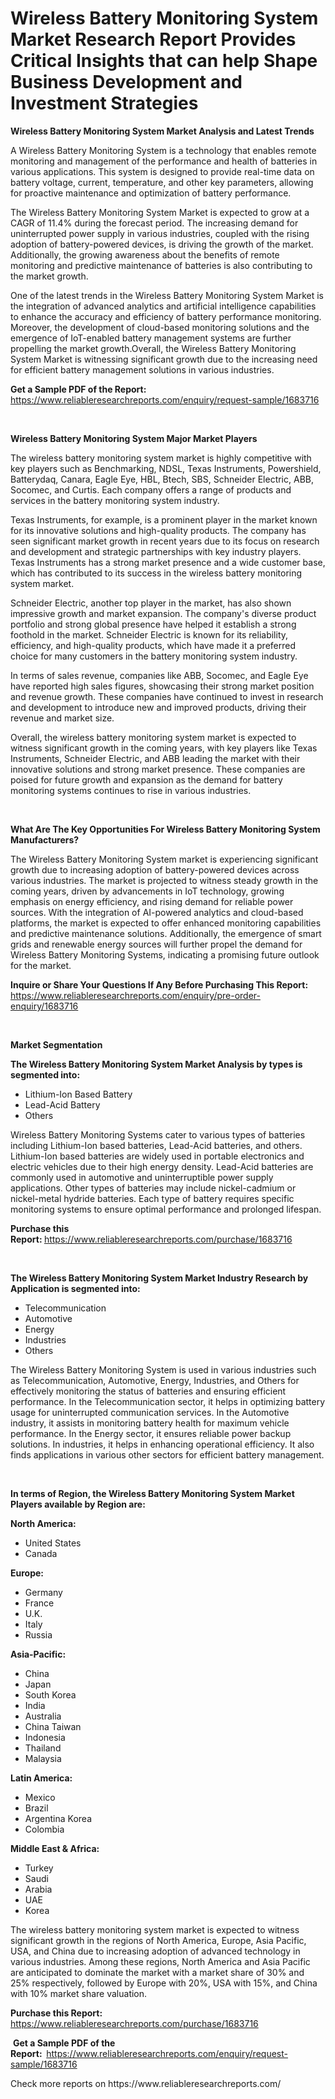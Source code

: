 <p><h1>Wireless Battery Monitoring System Market Research Report Provides Critical Insights that can help Shape Business Development and Investment Strategies</h1></p><p><strong>Wireless Battery Monitoring System Market Analysis and Latest Trends</strong></p>
<p><p>A Wireless Battery Monitoring System is a technology that enables remote monitoring and management of the performance and health of batteries in various applications. This system is designed to provide real-time data on battery voltage, current, temperature, and other key parameters, allowing for proactive maintenance and optimization of battery performance.</p><p>The Wireless Battery Monitoring System Market is expected to grow at a CAGR of 11.4% during the forecast period. The increasing demand for uninterrupted power supply in various industries, coupled with the rising adoption of battery-powered devices, is driving the growth of the market. Additionally, the growing awareness about the benefits of remote monitoring and predictive maintenance of batteries is also contributing to the market growth.</p><p>One of the latest trends in the Wireless Battery Monitoring System Market is the integration of advanced analytics and artificial intelligence capabilities to enhance the accuracy and efficiency of battery performance monitoring. Moreover, the development of cloud-based monitoring solutions and the emergence of IoT-enabled battery management systems are further propelling the market growth.Overall, the Wireless Battery Monitoring System Market is witnessing significant growth due to the increasing need for efficient battery management solutions in various industries.</p></p>
<p><strong>Get a Sample PDF of the Report:&nbsp;</strong> <a href="https://www.reliableresearchreports.com/enquiry/request-sample/1683716">https://www.reliableresearchreports.com/enquiry/request-sample/1683716</a></p>
<p>&nbsp;</p>
<p><strong>Wireless Battery Monitoring System Major Market Players</strong></p>
<p><p>The wireless battery monitoring system market is highly competitive with key players such as Benchmarking, NDSL, Texas Instruments, Powershield, Batterydaq, Canara, Eagle Eye, HBL, Btech, SBS, Schneider Electric, ABB, Socomec, and Curtis. Each company offers a range of products and services in the battery monitoring system industry.</p><p>Texas Instruments, for example, is a prominent player in the market known for its innovative solutions and high-quality products. The company has seen significant market growth in recent years due to its focus on research and development and strategic partnerships with key industry players. Texas Instruments has a strong market presence and a wide customer base, which has contributed to its success in the wireless battery monitoring system market.</p><p>Schneider Electric, another top player in the market, has also shown impressive growth and market expansion. The company's diverse product portfolio and strong global presence have helped it establish a strong foothold in the market. Schneider Electric is known for its reliability, efficiency, and high-quality products, which have made it a preferred choice for many customers in the battery monitoring system industry.</p><p>In terms of sales revenue, companies like ABB, Socomec, and Eagle Eye have reported high sales figures, showcasing their strong market position and revenue growth. These companies have continued to invest in research and development to introduce new and improved products, driving their revenue and market size.</p><p>Overall, the wireless battery monitoring system market is expected to witness significant growth in the coming years, with key players like Texas Instruments, Schneider Electric, and ABB leading the market with their innovative solutions and strong market presence. These companies are poised for future growth and expansion as the demand for battery monitoring systems continues to rise in various industries.</p></p>
<p>&nbsp;</p>
<p><strong>What Are The Key Opportunities For Wireless Battery Monitoring System Manufacturers?</strong></p>
<p><p>The Wireless Battery Monitoring System market is experiencing significant growth due to increasing adoption of battery-powered devices across various industries. The market is projected to witness steady growth in the coming years, driven by advancements in IoT technology, growing emphasis on energy efficiency, and rising demand for reliable power sources. With the integration of AI-powered analytics and cloud-based platforms, the market is expected to offer enhanced monitoring capabilities and predictive maintenance solutions. Additionally, the emergence of smart grids and renewable energy sources will further propel the demand for Wireless Battery Monitoring Systems, indicating a promising future outlook for the market.</p></p>
<p><strong>Inquire or Share Your Questions If Any Before Purchasing This Report:</strong> <a href="https://www.reliableresearchreports.com/enquiry/pre-order-enquiry/1683716">https://www.reliableresearchreports.com/enquiry/pre-order-enquiry/1683716</a></p>
<p>&nbsp;</p>
<p><strong>Market Segmentation</strong></p>
<p><strong>The Wireless Battery Monitoring System Market Analysis by types is segmented into:</strong></p>
<p><ul><li>Lithium-Ion Based Battery</li><li>Lead-Acid Battery</li><li>Others</li></ul></p>
<p><p>Wireless Battery Monitoring Systems cater to various types of batteries including Lithium-Ion based batteries, Lead-Acid batteries, and others. Lithium-Ion based batteries are widely used in portable electronics and electric vehicles due to their high energy density. Lead-Acid batteries are commonly used in automotive and uninterruptible power supply applications. Other types of batteries may include nickel-cadmium or nickel-metal hydride batteries. Each type of battery requires specific monitoring systems to ensure optimal performance and prolonged lifespan.</p></p>
<p><strong>Purchase this Report:&nbsp;</strong><a href="https://www.reliableresearchreports.com/purchase/1683716">https://www.reliableresearchreports.com/purchase/1683716</a></p>
<p>&nbsp;</p>
<p><strong>The Wireless Battery Monitoring System Market Industry Research by Application is segmented into:</strong></p>
<p><ul><li>Telecommunication</li><li>Automotive</li><li>Energy</li><li>Industries</li><li>Others</li></ul></p>
<p><p>The Wireless Battery Monitoring System is used in various industries such as Telecommunication, Automotive, Energy, Industries, and Others for effectively monitoring the status of batteries and ensuring efficient performance. In the Telecommunication sector, it helps in optimizing battery usage for uninterrupted communication services. In the Automotive industry, it assists in monitoring battery health for maximum vehicle performance. In the Energy sector, it ensures reliable power backup solutions. In industries, it helps in enhancing operational efficiency. It also finds applications in various other sectors for efficient battery management.</p></p>
<p>&nbsp;</p>
<p><strong>In terms of Region, the Wireless Battery Monitoring System Market Players available by Region are:</strong></p>
<p>
    <p> <strong> North America: </strong>
        <ul>
            <li>United States</li>
            <li>Canada</li>
        </ul>
        </p> 
    <p> <strong> Europe: </strong>
        <ul>
            <li>Germany</li>
            <li>France</li>
            <li>U.K.</li>
            <li>Italy</li>
            <li>Russia</li>
        </ul>
        </p> 
    <p> <strong> Asia-Pacific: </strong>
        <ul>
            <li>China</li>
            <li>Japan</li>
            <li>South Korea</li>
            <li>India</li>
            <li>Australia</li>
            <li>China Taiwan</li>
            <li>Indonesia</li>
            <li>Thailand</li>
            <li>Malaysia</li>
        </ul>
        </p> 
    <p> <strong> Latin America: </strong>
        <ul>
            <li>Mexico</li>
            <li>Brazil</li>
            <li>Argentina Korea</li>
            <li>Colombia</li>
        </ul>
        </p> 
    <p> <strong> Middle East & Africa: </strong>
        <ul>
            <li>Turkey</li>
            <li>Saudi</li>
            <li>Arabia</li>
            <li>UAE</li>
            <li>Korea</li>
        </ul>
    </p>
    </p>
<p><p>The wireless battery monitoring system market is expected to witness significant growth in the regions of North America, Europe, Asia Pacific, USA, and China due to increasing adoption of advanced technology in various industries. Among these regions, North America and Asia Pacific are anticipated to dominate the market with a market share of 30% and 25% respectively, followed by Europe with 20%, USA with 15%, and China with 10% market share valuation.</p></p>
<p><strong>Purchase this Report: </strong><a href="https://www.reliableresearchreports.com/purchase/1683716">https://www.reliableresearchreports.com/purchase/1683716</a></p>
<p>&nbsp;<strong>Get a Sample PDF of the Report:&nbsp;&nbsp;</strong><a href="https://www.reliableresearchreports.com/enquiry/request-sample/1683716">https://www.reliableresearchreports.com/enquiry/request-sample/1683716</a></p>
<p><strong></strong></p>
<p>Check more reports on https://www.reliableresearchreports.com/</p>